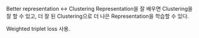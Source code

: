 


Better representation <-> Clustering
Representation을 잘 배우면 Clustering을 잘 할 수 있고, 더 잘 된 Clustering으로 더 나은 Representation을 학습할 수 있다.

Weighted triplet loss 사용.
